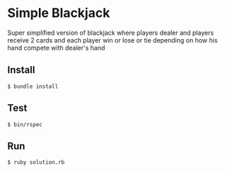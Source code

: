 # Simple Blackjack

Super simplified version of blackjack where players dealer and players receive 2 cards and each player win or lose or tie depending on how his hand compete with dealer's hand

## Install

	$ bundle install

## Test

	$ bin/rspec

## Run

	$ ruby solution.rb
